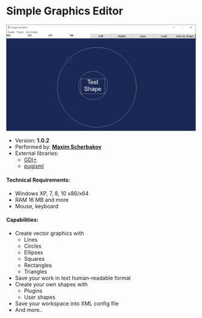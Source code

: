 # Simple Graphics Editor

![program interface](screenshots/002.jpg)

- Version: **1.0.2**
- Performed by: **[Maxim Scherbakov](https://t.me/maxnevans)**
- External libraries:
  - [GDI+](https://docs.microsoft.com/en-us/windows/desktop/gdiplus/-gdiplus-gdi-start)
  - [pugixml](https://pugixml.org/)

#### Technical Requirements:

- Windows XP, 7, 8, 10 x86/x64
- RAM 16 MB and more
- Mouse, keyboard

#### Capabilities:

- Create vector graphics with
  - Lines
  - Circles
  - Ellipses
  - Squares
  - Rectangles
  - Triangles
- Save your work in text human-readable format
- Create your own shapes with
  - Plugins
  - User shapes
- Save your workspace into XML config file
- And more..